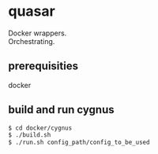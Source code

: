 # quasar
Docker wrappers.  
Orchestrating.  

## prerequisities
docker

## build and run cygnus
```bash
$ cd docker/cygnus  
$ ./build.sh  
$ ./run.sh config_path/config_to_be_used  
```

